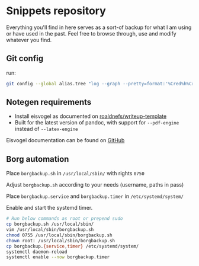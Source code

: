 # Snippets repository
Everything you'll find in here serves as a sort-of backup for what I am using or have used in the past. Feel free to browse through, use and modify whatever you find.


## Git config
run:
```bash
git config --global alias.tree "log --graph --pretty=format:'%Cred%h%Creset -%C(yellow)%d%Creset %s %Cgreen(%cr) %C(bold blue)<%an>%Creset' --abbrev-commit --date=relative --branches --date-order"
```

## Notegen requirements

* Install eisvogel as documented on [roaldnefs/writeup-template](https://github.com/roaldnefs/writeup-template)
* Built for the latest version of pandoc, with support for `--pdf-engine` instead of `--latex-engine`

Eisvogel documentation can be found on [GitHub](https://github.com/Wandmalfarbe/pandoc-latex-template)

## Borg automation

Place `borgbackup.sh` in `/usr/local/sbin/` with rights `0750`

Adjust `borgbackup.sh` according to your needs (username, paths in pass)

Place `borgbackup.service` and `borgbackup.timer` in `/etc/systemd/system/`

Enable and start the systemd timer.

```bash
# Run below commands as root or prepend sudo
cp borgbackup.sh /usr/local/sbin/
vim /usr/local/sbin/borgbackup.sh
chmod 0755 /usr/local/sbin/borgbackup.sh
chown root: /usr/local/sbin/borgbackup.sh
cp borgbackup.{service,timer} /etc/systemd/system/
systemctl daemon-reload
systemctl enable --now borgbackup.timer
```
